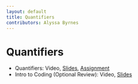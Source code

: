 ```yaml
---
layout: default
title: Quantifiers
contributors: Alyssa Byrnes
---
```


# Quantifiers

* Quantifiers: Video, [Slides](/comp283/lessons/Quantifiers.html), [Assignment](https://www.gradescope.com/)
* Intro to Coding (Optional Review): Video, [Slides](/comp283/lessons/QuantifiersCode.html)
